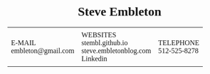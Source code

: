 
<style>
table {
    font-family: Georgia;
    border-collapse: collapse;
	text-align: center;
    width: 99%;
}

td, th{
    text-align: left;
    padding: 8px;
}
p{
	font-family: Georgia;
	text-align: center;
}

</style>

<h1 style="text-align: center; font-family: Georgia;">Steve Embleton</h1>

<table>
  <tr>
    <td>E-MAIL<br>
		embleton@gmail.com</td>
	<td>WEBSITES<br>
		stembl.github.io<br>
		steve.embletonblog.com<br>
		Linkedin</td>
	<td>TELEPHONE<br>
		512-525-8278</td>

  </tr>
</table>
